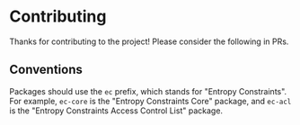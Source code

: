 # Contributing

Thanks for contributing to the project! Please consider the following in PRs.

## Conventions

Packages should use the `ec` prefix, which stands for "Entropy Constraints". For example, `ec-core` is the "Entropy Constraints Core" package, and `ec-acl` is the "Entropy Constraints Access Control List" package.
